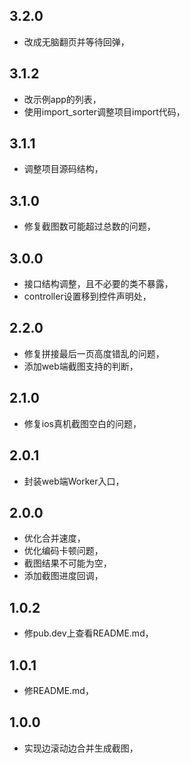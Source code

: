 

## 3.2.0

- 改成无脑翻页并等待回弹，

## 3.1.2

- 改示例app的列表，
- 使用import_sorter调整项目import代码，

## 3.1.1

- 调整项目源码结构，

## 3.1.0

- 修复截图数可能超过总数的问题，

## 3.0.0

- 接口结构调整，且不必要的类不暴露，
- controller设置移到控件声明处，

## 2.2.0

- 修复拼接最后一页高度错乱的问题，
- 添加web端截图支持的判断，

## 2.1.0

- 修复ios真机截图空白的问题，

## 2.0.1

- 封装web端Worker入口，

## 2.0.0

- 优化合并速度，
- 优化编码卡顿问题，
- 截图结果不可能为空，
- 添加截图进度回调，

## 1.0.2

-  修pub.dev上查看README.md，

## 1.0.1

-  修README.md，

## 1.0.0

-  实现边滚动边合并生成截图，
